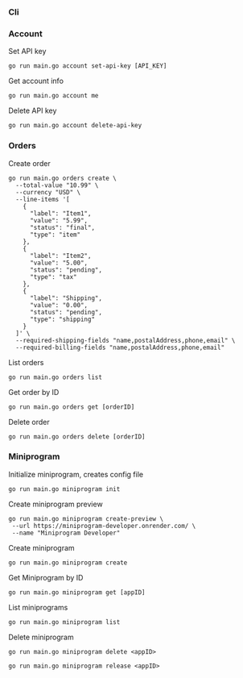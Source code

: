 ### Cli


### Account


Set API key
```
go run main.go account set-api-key [API_KEY]
```

Get account info
```
go run main.go account me
```

Delete API key
```
go run main.go account delete-api-key
```

### Orders

Create order 

```
go run main.go orders create \
  --total-value "10.99" \
  --currency "USD" \
  --line-items '[
    {
      "label": "Item1",
      "value": "5.99",
      "status": "final",
      "type": "item"
    },
    {
      "label": "Item2",
      "value": "5.00",
      "status": "pending",
      "type": "tax"
    },
    {
      "label": "Shipping",
      "value": "0.00",
      "status": "pending",
      "type": "shipping"
    }
  ]' \
  --required-shipping-fields "name,postalAddress,phone,email" \
  --required-billing-fields "name,postalAddress,phone,email"
```

List orders

```
go run main.go orders list
```

Get order by ID

```
go run main.go orders get [orderID]
```

Delete order

```
go run main.go orders delete [orderID]
```




### Miniprogram

  
Initialize miniprogram, creates config file
```
go run main.go miniprogram init
```

Create miniprogram preview

```
go run main.go miniprogram create-preview \
 --url https://miniprogram-developer.onrender.com/ \
 --name "Miniprogram Developer"
```


Create miniprogram 

```
go run main.go miniprogram create
```


Get Miniprogram by ID
```
go run main.go miniprogram get [appID]
```

List miniprograms

```
go run main.go miniprogram list
```


Delete miniprogram
```
go run main.go miniprogram delete <appID>
```


```
go run main.go miniprogram release <appID>
```



